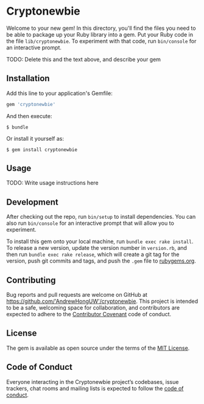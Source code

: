 # Cryptonewbie

Welcome to your new gem! In this directory, you'll find the files you need to be able to package up your Ruby library into a gem. Put your Ruby code in the file `lib/cryptonewbie`. To experiment with that code, run `bin/console` for an interactive prompt.

TODO: Delete this and the text above, and describe your gem

## Installation

Add this line to your application's Gemfile:

```ruby
gem 'cryptonewbie'
```

And then execute:

    $ bundle

Or install it yourself as:

    $ gem install cryptonewbie

## Usage

TODO: Write usage instructions here

## Development

After checking out the repo, run `bin/setup` to install dependencies. You can also run `bin/console` for an interactive prompt that will allow you to experiment.

To install this gem onto your local machine, run `bundle exec rake install`. To release a new version, update the version number in `version.rb`, and then run `bundle exec rake release`, which will create a git tag for the version, push git commits and tags, and push the `.gem` file to [rubygems.org](https://rubygems.org).

## Contributing

Bug reports and pull requests are welcome on GitHub at https://github.com/'AndrewHongUW'/cryptonewbie. This project is intended to be a safe, welcoming space for collaboration, and contributors are expected to adhere to the [Contributor Covenant](http://contributor-covenant.org) code of conduct.

## License

The gem is available as open source under the terms of the [MIT License](https://opensource.org/licenses/MIT).

## Code of Conduct

Everyone interacting in the Cryptonewbie project’s codebases, issue trackers, chat rooms and mailing lists is expected to follow the [code of conduct](https://github.com/'AndrewHongUW'/cryptonewbie/blob/master/CODE_OF_CONDUCT.md).
